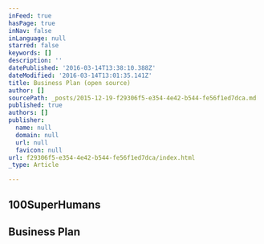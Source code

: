 ```yaml
---
inFeed: true
hasPage: true
inNav: false
inLanguage: null
starred: false
keywords: []
description: ''
datePublished: '2016-03-14T13:38:10.388Z'
dateModified: '2016-03-14T13:01:35.141Z'
title: Business Plan (open source)
author: []
sourcePath: _posts/2015-12-19-f29306f5-e354-4e42-b544-fe56f1ed7dca.md
published: true
authors: []
publisher:
  name: null
  domain: null
  url: null
  favicon: null
url: f29306f5-e354-4e42-b544-fe56f1ed7dca/index.html
_type: Article

---
```

## 100SuperHumans   

## Business Plan
